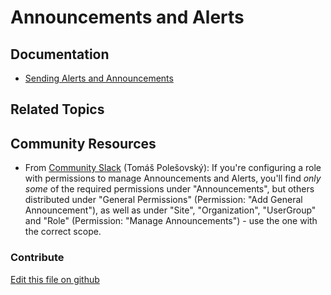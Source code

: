 # Announcements and Alerts

## Documentation

* [Sending Alerts and Announcements](https://portal.liferay.dev/docs/7-2/user/-/knowledge_base/u/sending-alerts-and-announcements)

## Related Topics


## Community Resources

* From [Community Slack](https://liferay-community.slack.com) (Tomáš Polešovský): If you're configuring a role with permissions to manage Announcements and Alerts, you'll find _only some_ of the required permissions under "Announcements", but others distributed under "General Permissions" (Permission: "Add General Announcement"), as well as under "Site", "Organization", "UserGroup" and "Role" (Permission: "Manage Announcements") - use the one with the correct scope.
 
### Contribute

[Edit this file on github](https://github.com/olafk/controlpanel-documentation-docs/blob/master/md/72en/com_liferay_announcements_web_portlet_AnnouncementsAdminPortlet/alerts.md)
